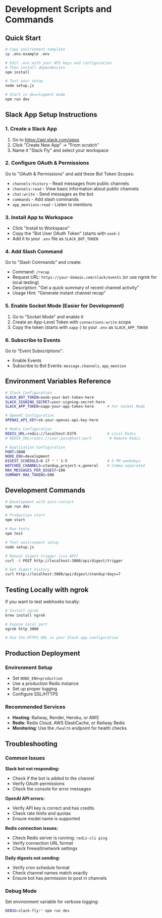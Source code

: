 # Development Scripts and Commands

## Quick Start
```bash
# Copy environment template
cp .env.example .env

# Edit .env with your API keys and configuration
# Then install dependencies
npm install

# Test your setup
node setup.js

# Start in development mode
npm run dev
```

## Slack App Setup Instructions

### 1. Create a Slack App
1. Go to https://api.slack.com/apps
2. Click "Create New App" → "From scratch"
3. Name it "Slack Fly" and select your workspace

### 2. Configure OAuth & Permissions
Go to "OAuth & Permissions" and add these Bot Token Scopes:
- `channels:history` - Read messages from public channels
- `channels:read` - View basic information about public channels  
- `chat:write` - Send messages as the bot
- `commands` - Add slash commands
- `app_mentions:read` - Listen to mentions

### 3. Install App to Workspace
- Click "Install to Workspace"
- Copy the "Bot User OAuth Token" (starts with `xoxb-`)
- Add it to your `.env` file as `SLACK_BOT_TOKEN`

### 4. Add Slash Command
Go to "Slash Commands" and create:
- Command: `/recap`
- Request URL: `https://your-domain.com/slack/events` (or use ngrok for local testing)
- Description: "Get a quick summary of recent channel activity"
- Usage Hint: "Generate instant channel recap"

### 5. Enable Socket Mode (Easier for Development)
1. Go to "Socket Mode" and enable it
2. Create an App-Level Token with `connections:write` scope
3. Copy the token (starts with `xapp-`) to your `.env` as `SLACK_APP_TOKEN`

### 6. Subscribe to Events
Go to "Event Subscriptions":
- Enable Events
- Subscribe to Bot Events: `message.channels`, `app_mention`

## Environment Variables Reference

```bash
# Slack Configuration
SLACK_BOT_TOKEN=xoxb-your-bot-token-here
SLACK_SIGNING_SECRET=your-signing-secret-here  
SLACK_APP_TOKEN=xapp-your-app-token-here      # For Socket Mode

# OpenAI Configuration  
OPENAI_API_KEY=sk-your-openai-api-key-here

# Redis Configuration
REDIS_URL=redis://localhost:6379              # Local Redis
# REDIS_URL=redis://user:pass@host:port        # Remote Redis

# Application Configuration
PORT=3000
NODE_ENV=development
DIGEST_SCHEDULE=0 17 * * 1-5                  # 5 PM weekdays
WATCHED_CHANNELS=standup,project-x,general    # Comma-separated
MAX_MESSAGES_PER_DIGEST=100
SUMMARY_MAX_TOKENS=500
```

## Development Commands

```bash
# Development with auto-restart
npm run dev

# Production start
npm start

# Run tests
npm test

# Test environment setup
node setup.js

# Manual digest trigger (via API)
curl -X POST http://localhost:3000/api/digest/trigger

# Get digest history
curl http://localhost:3000/api/digest/standup?days=7
```

## Testing Locally with ngrok

If you want to test webhooks locally:

```bash
# Install ngrok
brew install ngrok

# Expose local port
ngrok http 3000

# Use the HTTPS URL in your Slack app configuration
```

## Production Deployment

### Environment Setup
- Set `NODE_ENV=production`
- Use a production Redis instance
- Set up proper logging
- Configure SSL/HTTPS

### Recommended Services
- **Hosting**: Railway, Render, Heroku, or AWS
- **Redis**: Redis Cloud, AWS ElastiCache, or Railway Redis
- **Monitoring**: Use the `/health` endpoint for health checks

## Troubleshooting

### Common Issues

**Slack bot not responding:**
- Check if the bot is added to the channel
- Verify OAuth permissions
- Check the console for error messages

**OpenAI API errors:**
- Verify API key is correct and has credits
- Check rate limits and quotas
- Ensure model name is supported

**Redis connection issues:**
- Check Redis server is running: `redis-cli ping`
- Verify connection URL format
- Check firewall/network settings

**Daily digests not sending:**
- Verify cron schedule format
- Check channel names match exactly
- Ensure bot has permission to post in channels

### Debug Mode
Set environment variable for verbose logging:
```bash
DEBUG=slack-fly:* npm run dev
```
